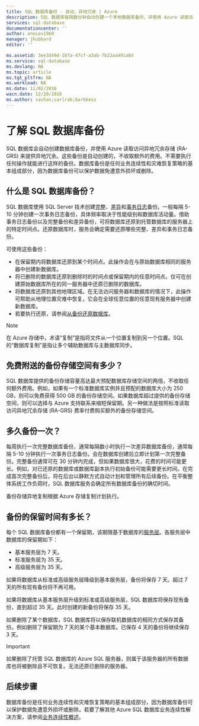 ```yaml
---
title: SQL 数据库备份 - 自动、异地冗余 | Azure
description: SQL 数据库每隔数分钟自动创建一个本地数据库备份，并使用 Azure 读取访问异地冗余存储来提供异地冗余。
services: sql-database
documentationcenter: ''
author: anosov1960
manager: jhubbard
editor: ''

ms.assetid: 3ee3d49d-16fa-47cf-a3ab-7b22aa491a8d
ms.service: sql-database
ms.devlang: NA
ms.topic: article
ms.tgt_pltfrm: NA
ms.workload: NA
ms.date: 11/02/2016
wacn.date: 12/20/2016
ms.author: sashan;carlrab;barbkess
---
```


# 了解 SQL 数据库备份
<!------------------
This topic is annotated with TEMPLATE guidelines for FEATURE TOPICS.

Metadata guidelines

pageTitle
    60 characters or less. Includes name of the feature - primary benefit. Not the same as H1. Its 60 characters or fewer including all characters between the quotes and the Microsoft Azure site identifier.

description
    115-145 characters. Duplicate of the first sentence in the introduction. This is the abstract of the article that displays under the title when searching in Bing or Google. 

```
Example: "SQL Database automatically creates a local database backup every few minutes and uses Azure read-access geo-redundant storage for geo-redundancy."
```

TEMPLATE GUIDELINES for feature topics

The Feature Topic is a one-pager (ok, sometimes longer) that explains a capability of the product or service. It explains what the capability is and characteristics of the capability.  

It is a "learning" topic, not an action topic.

DO explain this:
    • Definition of the feature terminology.  i.e., What is a database backup?
    • Characteristics and capabilities of the feature. (How the feature works)
    • Common uses with links to overview topics that recommend when to use the feature.
    • Reference specifications (Limitations and Restrictions, Permissions, General Remarks, etc.)
    • Next Steps with links to related overviews, features, and tasks.

DON'T explain this:
    • How to steps for using the feature (Tasks)
    • How to solve business problems that incorporate the feature (Overviews)

GUIDELINES for the H1 

```
The H1 should answer the question "What is in this topic?" Write the H1 heading in conversational language and use search key words as much as possible. Since this is a learning topic, make sure the title indicates that and doesn't mislead people to think this will tell them how to do tasks.  

To help people understand this is a learning topic and not an action topic, start the title with "Learn about ... "

Heading must use an industry standard term. If your feature is a proprietary name like "Elastic database pools", use a synonym. For example:    "Learn about elastic database pools for multi-tenant databases". In this case multi-tenant database is the industry-standard term that will be an anchor for finding the topic.
```

GUIDELINES for introduction

```
The introduction is 1-2 sentences.  It is optimized for search and sets proper expectations about what to expect in the article. It should contain the top key words that you are using throughout the article.The introduction should be brief and to the point of what the feature is, what it is used for, and what's in the article. 

If the introduction is short enough, your article can pop to the top in Google Instant Answers.

In this example:
```

Sentence #1 Explains what the article will cover, which is what the feature is or does. This is also the metadata description. 
    SQL Database automatically creates a database backup every five minutes and uses Azure read-access geo-redundant storage (RA-GRS) to provide geo-redundancy. 

Sentence #2 Explains why I should care about this.  
    Database backups are an essential part of any business continuity and disaster recovery strategy because they protect your data from accidental corruption or deletion.

-------------------->

SQL 数据库会自动创建数据库备份，并使用 Azure 读取访问异地冗余存储 (RA-GRS) 来提供异地冗余。这些备份是自动创建的，不收取额外的费用。不需要执行任何操作就能进行这样的备份。数据库备份是任何业务连续性和灾难恢复策略的基本组成部分，因为数据库备份可以保护数据免遭意外损坏或删除。

<!-- This image needs work, so not putting it in right now.

This diagram shows SQL Database running in the US East region. It creates a database backup every five minutes, which it stores locally to Azure Read Access Geo-redundant Storage (RA-GRS). Azure uses geo-replication to copy the database backups to a paired data center in the US West region.

![geo-restore](./media/sql-database-geo-restore/geo-restore-1.png)

-->

<!---------------
GUIDELINES for the first ## H2.

```
The first ## describes what the feature encompasses and how it is used. It points to related task articles.

For consistency, being the heading with "What is ... "
```
----------------->

## 什么是 SQL 数据库备份？
<!-- 
    Explains what a SQL Database backup is and answers an important question that people want to know.
-->

<!----------------- 
    Explains first component of the backup feature
------------------>

SQL 数据库使用 SQL Server 技术创建[完整](https://msdn.microsoft.com/zh-cn/library/ms186289.aspx)、[差异](https://msdn.microsoft.com/zh-cn/library/ms175526.aspx)和[事务日志](https://msdn.microsoft.com/zh-cn/library/ms191429.aspx)备份。一般每隔 5-10 分钟创建一次事务日志备份，具体频率取决于性能级别和数据库活动量。借助事务日志备份以及完整备份和差异备份，可将数据库还原到托管数据库的服务器上的特定时间点。还原数据库时，服务会确定需要还原哪些完整、差异和事务日志备份。

<!--------------- 
    Explicit list of what to do with a local backup. "Use a ..." helps people to scan the topic and find the uses quickly.
---------------->

可使用这些备份：

* 在保留期内将数据库还原到某个时间点。此操作会在与原始数据库相同的服务器中创建新数据库。
* 将已删除的数据库还原到删除时的时间点或保留期内的任意时间点。仅可在创建原始数据库所在的同一服务器中还原已删除的数据库。
* 将数据库还原到其他地理区域。在无法访问服务器和数据库的情况下，此操作可帮助从地理位置灾难中恢复，它会在全球任意位置的任意现有服务器中创建新数据库。
* 若要执行还原，请参阅[从备份还原数据库](./sql-database-recovery-using-backups.md)。

<!----------------- 
    Explains first component of the backup feature
------------------>

<!--------------- 
    Explicit list of what to do with a geo-redundant backup. "Use a ..." helps people to scan the topic and find the uses quickly.
---------------->

>[!NOTE]
> 在 Azure 存储中，术语“复制”是指将文件从一个位置复制到另一个位置。SQL 的“数据库复制”是指让多个辅助数据库与主数据库同步。

<!----------------
    The next ## H2's discuss key characteristics of how the feature works. The title is in conversational language and asks the question that will be answered.
------------------->

## 免费附送的备份存储空间有多少？
SQL 数据库提供的备份存储容量高达最大预配数据库存储空间的两倍，不收取任何额外费用。例如，如果有一个标准数据库实例并且预配的数据库大小为 250 GB，则可以免费获得 500 GB 的备份存储空间。如果数据库超过提供的备份存储空间，则可以选择与 Azure 支持联系来缩短保留期。另一种做法是按照标准读取访问异地冗余存储 (RA-GRS) 费率付费购买额外的备份存储空间。

## 多久备份一次？
每周执行一次完整数据库备份，通常每隔数小时执行一次差异数据库备份，通常每隔 5-10 分钟执行一次事务日志备份。会在数据库创建后立即计划第一次完整备份。完整备份通常可在 30 分钟内完成，但如果数据库很大，花费的时间可能更长。例如，对已还原的数据库或数据库副本执行初始备份可能需要更长时间。在完成首次完整备份后，将在后台以静默方式自动计划和管理所有后续备份。在平衡整体系统工作负荷时，SQL 数据库服务会确定所有数据库备份的确切时间。

备份存储异地复制根据 Azure 存储复制计划执行。

## 备份的保留时间有多长？

每个 SQL 数据库备份都有一个保留期，该期限基于数据库的[服务层](./sql-database-service-tiers.md)。各服务层中数据库的保留期如下：

<!------------------

```
Using a list so the information is easy to find when scanning.
```
------------------->

* 基本服务层为 7 天。
* 标准服务层为 35 天。
* 高级服务层为 35 天。

如果将数据库从标准或高级服务层降级到基本服务层，备份将保存 7 天。超过 7 天的所有现有备份将不再可用。

如果将数据库从基本服务层升级到标准或高级服务层，SQL 数据库将保存现有备份，直到超过 35 天。此时创建的新备份将保存 35 天。

如果删除了某个数据库，SQL 数据库将以保存联机数据库的相同方式保存其备份。例如删除了保留期为 7 天的某个基本数据库。已保存 4 天的备份将继续保存 3 天。

> [!IMPORTANT]
> 如果删除了托管 SQL 数据库的 Azure SQL 服务器，则属于该服务器的所有数据库也将被删除且不可恢复。无法还原已删除的服务器。

<!-------------------
OPTIONAL section
## Best practices 
--------------------->

<!-------------------
OPTIONAL section
## General remarks
--------------------->

<!-------------------
OPTIONAL section
## Limitations and restrictions
--------------------->

<!-------------------
OPTIONAL section
## Metadata
--------------------->

<!-------------------
OPTIONAL section
## Performance
--------------------->

<!-------------------
OPTIONAL section
## Permissions
--------------------->

<!-------------------
OPTIONAL section
## Security
--------------------->

<!-------------------
GUIDELINES for Next Steps

```
The last section is Next Steps. Give a next step that would be relevant to the customer after they have learned about the feature and the tasks associated with it.  Perhaps point them to one or two key scenarios that use this feature.

You don't need to repeat links you have already given them.
```
--------------------->

## 后续步骤

数据库备份是任何业务连续性和灾难恢复策略的基本组成部分，因为数据库备份可以保护数据免遭意外损坏或删除。若要了解其他 Azure SQL 数据库业务连续性解决方案，请参阅[业务连续性概述](./sql-database-business-continuity.md)。

<!---HONumber=Mooncake_1212_2016-->